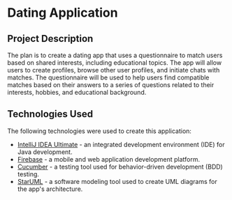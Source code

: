 # Dating Application

## Project Description

The plan is to create a dating app that uses a questionnaire to match users based on shared interests, including educational topics. The app will allow users to create profiles, browse other user profiles, and initiate chats with matches. The questionnaire will be used to help users find compatible matches based on their answers to a series of questions related to their interests, hobbies, and educational background.

## Technologies Used

The following technologies were used to create this application:

- [IntelliJ IDEA Ultimate](https://www.jetbrains.com/idea/ultimate/) - an integrated development environment (IDE) for Java development.
- [Firebase](https://firebase.google.com/) - a mobile and web application development platform.
- [Cucumber](https://cucumber.io/) - a testing tool used for behavior-driven development (BDD) testing.
- [StarUML](http://staruml.io/) - a software modeling tool used to create UML diagrams for the app's architecture.

